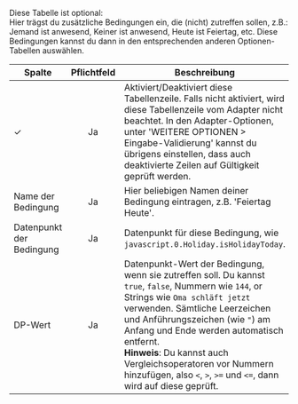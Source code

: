 Diese Tabelle ist optional:
<br>Hier trägst du zusätzliche Bedingungen ein, die (nicht) zutreffen sollen, z.B.: Jemand ist anwesend, Keiner ist anwesend, Heute ist Feiertag, etc. Diese Bedingungen kannst du dann in den entsprechenden anderen Optionen-Tabellen auswählen.

| Spalte   |  Pflichtfeld |  Beschreibung |
|----------|:------------:|-------|
| ✓        |  Ja          | Aktiviert/Deaktiviert diese Tabellenzeile. Falls nicht aktiviert, wird diese Tabellenzeile vom Adapter nicht beachtet. In den Adapter-Optionen, unter 'WEITERE OPTIONEN > Eingabe-Validierung' kannst du übrigens einstellen, dass auch deaktivierte Zeilen auf Gültigkeit geprüft werden. |
| Name der Bedingung | Ja | Hier beliebigen Namen deiner Bedingung eintragen, z.B. 'Feiertag Heute'. |
| Datenpunkt der Bedingung | Ja | Datenpunkt für diese Bedingung, wie `javascript.0.Holiday.isHolidayToday`. |
| DP-Wert | Ja | Datenpunkt-Wert der Bedingung, wenn sie zutreffen soll. Du kannst `true`, `false`, Nummern wie `144`, or Strings wie `Oma schläft jetzt` verwenden. Sämtliche Leerzeichen und Anführungszeichen (wie `"`) am Anfang und Ende werden automatisch entfernt. <br>**Hinweis**: Du kannst auch Vergleichsoperatoren vor Nummern hinzufügen, also `<`, `>`, `>=` und `<=`, dann wird auf diese geprüft. |

